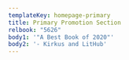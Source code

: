```yaml
---
templateKey: homepage-primary
title: Primary Promotion Section
relbook: "5626"
body1: '"A Best Book of 2020"'
body2: '- Kirkus and LitHub'
---
```

